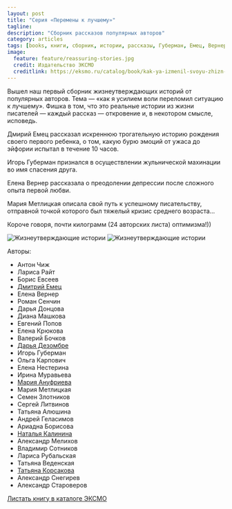 ```yaml
---
layout: post
title: "Серия «Перемены к лучшему»"
tagline:
description: "Сборник рассказов популярных авторов"
category: articles
tags: [books, книги, сборник, истории, рассказы, Губерман, Емец, Вернер, Метлицкая]
image:
  feature: feature/reassuring-stories.jpg
  credit: Издательство ЭКСМО
  creditlink: https://eksmo.ru/catalog/book/kak-ya-izmenil-svoyu-zhizn-k-luchshemu-ID1919933/
---
```

Вышел наш первый сборник жизнеутверждающих историй от популярных авторов.
Тема — «как я усилием воли переломил ситуацию к лучшему». Фишка в том, 
что это реальные истории из жизни писателей — каждый рассказ — откровение
и, в некотором смысле, исповедь.

Дмирий Емец рассказал искреннюю трогательную историю рождения своего первого ребенка, 
о том, какую бурю эмоций от ужаса до эйфории испытал в течение 10 часов.

Игорь Губерман признался в осуществлении жульнической махинации во имя спасения друга.

Елена Вернер рассказала о преодолении депрессии после сложного опыта первой любви.

Мария Метлицкая описала свой путь к успешному писательству, отправной точкой которого 
был тяжелый кризис среднего возраста...

Короче говоря, почти килограмм (24 авторских листа) оптимизма!))

<!-- https://github.com/ionelmc/jquery-gp-gallery -->
<div class="pictures">
	<img title="Жизнеутверждающие истории" src="{{ site.url }}/images/books-others/2015-Reassuring1.jpg" />
	<img title="Жизнеутверждающие истории" src="{{ site.url }}/images/books-others/2015-Reassuring2.jpg" />
</div>

Авторы:

* Антон Чиж	
* Лариса Райт	
* Борис Евсеев	
* [Дмитрий Емец](https://www.facebook.com/dmitrij.emec1/posts/10205365053146521?fref=nf&pnref=story)
* Елена Вернер	
* Роман Сенчин	
* Дарья Донцова	
* Диана Машкова	
* Евгений Попов	
* Елена Крюкова	
* Валерий Бочков	
* [Дарья Дезомбре](https://vk.com/wall-79180572_659)
* Игорь Губерман	
* Ольга Карпович	
* Елена Нестерина	
* Ирина Муравьева	
* [Мария Ануфриева](http://vk.com/anufrieva_maria?z=photo407993_391886289%2Falbum407993_00%2Frev)
* Мария Метлицкая	
* Семен Злотников	
* Сергей Литвинов	
* Татьяна Алюшина	
* Андрей Геласимов	
* Ариадна Борисова	
* [Наталья Калинина](http://vk.com/club76908171?w=wall-76908171_548)
* Александр Мелихов	
* Владимир Сотников	
* Лариса Рубальская	
* Татьяна Веденская	
* [Татьяна Корсакова](https://vk.com/wall-15704133_7258)
* Александр Снегирев	
* Александр Староверов

[Листать книгу в каталоге ЭКСМО](http://fiction.eksmo.ru/catalogue/fiction/sovremennaya-proza/kak-ya-izmenil-svoyu-zhizn-k-luchshemu-9-1_ID1410712/)
